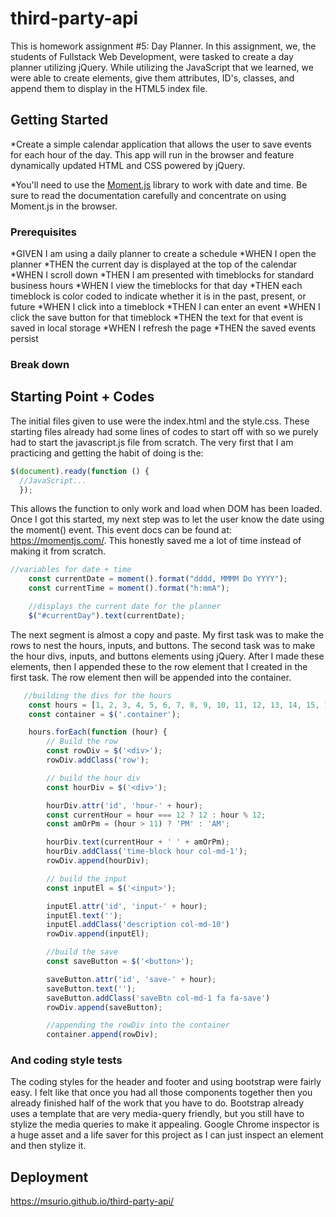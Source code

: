 # third-party-api

This is homework assignment #5: Day Planner. In this assignment, we, the students of Fullstack Web Development, were tasked to create a day planner utilizing jQuery. While utilizing the JavaScript that we learned, we were able to create elements, give them attributes, ID's, classes, and append them to display in the HTML5 index file. 
 
 ## Getting Started

*Create a simple calendar application that allows the user to save events for each hour of the day. This app will run in the browser and feature dynamically updated HTML and CSS powered by jQuery.

*You'll need to use the [Moment.js](https://momentjs.com/) library to work with date and time. Be sure to read the documentation carefully and concentrate on using Moment.js in the browser.

### Prerequisites

*GIVEN I am using a daily planner to create a schedule
*WHEN I open the planner
*THEN the current day is displayed at the top of the calendar
*WHEN I scroll down
*THEN I am presented with timeblocks for standard business hours
*WHEN I view the timeblocks for that day
*THEN each timeblock is color coded to indicate whether it is in the past, present, or future
*WHEN I click into a timeblock
*THEN I can enter an event
*WHEN I click the save button for that timeblock
*THEN the text for that event is saved in local storage
*WHEN I refresh the page
*THEN the saved events persist


### Break down
  ## Starting Point + Codes
The initial files given to use were the index.html and the style.css. These starting files already had some lines of codes to start off with so we purely had to start the javascript.js file from scratch. The very first that I am practicing and getting the habit of doing is the:
  
```JavaScript
$(document).ready(function () {
  //JavaScript...
  });
```

This allows the function to only work and load when DOM has been loaded. Once I got this started, my next step was to let the user know the date using the moment() event. This event docs can be found at: https://momentjs.com/. This honestly saved me a lot of time instead of making it from scratch. 

```JavaScript
//variables for date + time
    const currentDate = moment().format("dddd, MMMM Do YYYY");
    const currentTime = moment().format("h:mmA");

    //displays the current date for the planner
    $("#currentDay").text(currentDate);

```

The next segment is almost a copy and paste. My first task was to make the rows to nest the hours, inputs, and buttons. 
The second task was to make the hour divs, inputs, and buttons elements using jQuery.
After I made these elements, then I appended these to the row element that I created in the first task. The row element then will be appended into the container.

```JavaScript
   //building the divs for the hours
    const hours = [1, 2, 3, 4, 5, 6, 7, 8, 9, 10, 11, 12, 13, 14, 15, 16, 17, 18, 19, 20, 21, 22, 23,];
    const container = $('.container');

    hours.forEach(function (hour) {
        // Build the row
        const rowDiv = $('<div>');
        rowDiv.addClass('row');

        // build the hour div
        const hourDiv = $('<div>');

        hourDiv.attr('id', 'hour-' + hour);
        const currentHour = hour === 12 ? 12 : hour % 12;
        const amOrPm = (hour > 11) ? 'PM' : 'AM';

        hourDiv.text(currentHour + ' ' + amOrPm);
        hourDiv.addClass('time-block hour col-md-1');
        rowDiv.append(hourDiv);

        // build the input
        const inputEl = $('<input>');

        inputEl.attr('id', 'input-' + hour);
        inputEl.text('');
        inputEl.addClass('description col-md-10')
        rowDiv.append(inputEl);

        //build the save
        const saveButton = $('<button>');

        saveButton.attr('id', 'save-' + hour);
        saveButton.text('');
        saveButton.addClass('saveBtn col-md-1 fa fa-save')
        rowDiv.append(saveButton);

        //appending the rowDiv into the container
        container.append(rowDiv);
```



### And coding style tests

The coding styles for the header and footer and using bootstrap were fairly easy. I felt like that once you had all those components together then you already finished half of the work that you have to do. Bootstrap already uses a template that are very media-query friendly, but you still have to stylize the media queries to make it appealing. Google Chrome inspector is a huge asset and a life saver for this project as I can just inspect an element and then stylize it. 


## Deployment

https://msurio.github.io/third-party-api/
